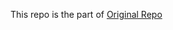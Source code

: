 This repo is the part of [Original Repo](https://github.com/saksham-raw-biscuit/datatype-nested-list-list-tuples-and-sets-and-dictionaries-in-python)

